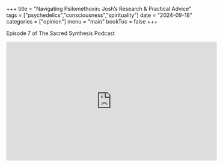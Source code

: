 +++
title = "Navigating Psilomethoxin: Josh’s Research & Practical Advice"
tags = ["psychedelics","consciousness","spirituality"]
date = "2024-09-18"
categories = ["opinion"]
menu = "main"
bookToc = false
+++

Episode 7 of The Sacred Synthesis Podcast

<iframe width="560" height="315" src="https://www.youtube.com/embed/v97zlQ7OUZE?si=6j9-PRcT6ewYfMgm" title="YouTube video player" frameborder="0" allow="accelerometer; autoplay; clipboard-write; encrypted-media; gyroscope; picture-in-picture; web-share" referrerpolicy="strict-origin-when-cross-origin" allowfullscreen></iframe>
